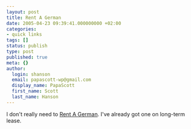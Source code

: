 ```yaml
---
layout: post
title: Rent A German
date: 2005-04-23 09:39:41.000000000 +02:00
categories:
- quick links
tags: []
status: publish
type: post
published: true
meta: {}
author:
  login: shanson
  email: papascott-wp@gmail.com
  display_name: PapaScott
  first_name: Scott
  last_name: Hanson
---
```

<p>I don't really need to <a href="http://www.rentagerman.de/" title="rent a german">Rent A German</a>. I've already got one on long-term lease.</p>
